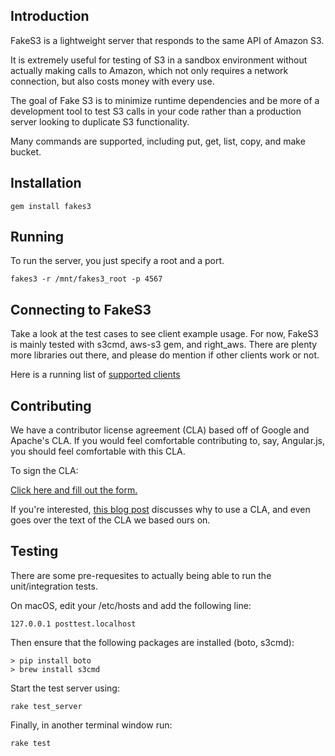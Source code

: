 ## Introduction
FakeS3 is a lightweight server that responds to the same API of Amazon S3.

It is extremely useful for testing of S3 in a sandbox environment without actually making calls to Amazon, which not only requires a network connection, but also costs money with every use.

The goal of Fake S3 is to minimize runtime dependencies and be more of a
development tool to test S3 calls in your code rather than a production server looking to duplicate S3 functionality.

Many commands are supported, including put, get, list, copy, and make bucket.

## Installation

    gem install fakes3

## Running

To run the server, you just specify a root and a port.

    fakes3 -r /mnt/fakes3_root -p 4567

## Connecting to FakeS3

Take a look at the test cases to see client example usage.  For now, FakeS3 is
mainly tested with s3cmd, aws-s3 gem, and right_aws.  There are plenty more
libraries out there, and please do mention if other clients work or not.

Here is a running list of [supported clients](https://github.com/jubos/fake-s3/wiki/Supported-Clients "Supported Clients")

## Contributing

We have a contributor license agreement (CLA) based off of Google and Apache's CLA. If you would feel comfortable contributing to, say, Angular.js, you should feel comfortable with this CLA.

To sign the CLA:

[Click here and fill out the form.](https://docs.google.com/forms/d/e/1FAIpQLSeKKSKNNz5ji1fd5bbu5RaGFbhD45zEaCnAjzBZPpzOaXQsvQ/viewform)

If you're interested, [this blog post](https://julien.ponge.org/blog/in-defense-of-contributor-license-agreements/) discusses why to use a CLA, and even goes over the text of the CLA we based ours on.


## Testing

There are some pre-requesites to actually being able to run the unit/integration tests.

On macOS, edit your /etc/hosts and add the following line:

    127.0.0.1 posttest.localhost

Then ensure that the following packages are installed (boto, s3cmd):

    > pip install boto
    > brew install s3cmd


Start the test server using:

    rake test_server

Finally, in another terminal window run:

    rake test
